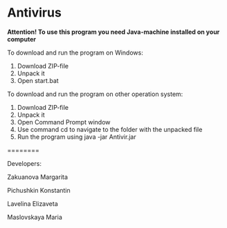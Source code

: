Antivirus
=========
**Attention! To use this program you need Java-machine installed on your computer**

To download and run the program on Windows:

1.	Download ZIP-file
2.	Unpack it
3.	Open start.bat


To download and run the program on other operation system:

1.	Download ZIP-file
2.	Unpack it
3.	Open Command Prompt window
4.	Use command cd to navigate to the folder with the unpacked file
5.	Run the program using java -jar Antivir.jar



========

Developers:

Zakuanova Margarita

Pichushkin Konstantin

Lavelina Elizaveta

Maslovskaya Maria
